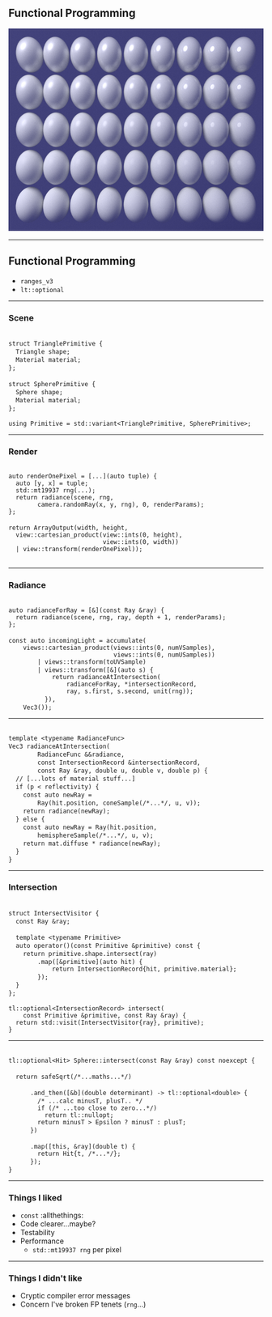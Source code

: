 <div class="white-bg">

## Functional Programming

<img src="images/image-multi-ball.png" height="400" alt="An array of spheres with subtly different appearances">

</div>

---

<div class="white-bg">

## Functional Programming

* `ranges_v3`
* `lt::optional`

</div>

---

### Scene <!-- .element: class="white-bg" -->

<pre><code class="cpp" data-trim data-noescape>
struct TrianglePrimitive {
  Triangle shape;
  Material material;
};

struct SpherePrimitive {
  Sphere shape;
  Material material;
};

<div class="fragment highlight-current-code" data-fragment-index="1">using Primitive = std::variant&lt;TrianglePrimitive, SpherePrimitive>;
</div></code></pre>

---

### Render <!-- .element: class="white-bg" -->

<pre><code class="cpp" data-trim data-noescape>
<div class="fragment highlight-current-code" data-fragment-index="3">auto renderOnePixel = [...](auto tuple) {
  auto [y, x] = tuple;
  std::mt19937 rng(...);
  return radiance(scene, rng, 
        camera.randomRay(x, y, rng), 0, renderParams);
};
</div>
return ArrayOutput(width, height, 
<div class="fragment highlight-current-code" data-fragment-index="1">  view::cartesian_product(view::ints(0, height),
                          view::ints(0, width))
</div><div class="fragment highlight-current-code" data-fragment-index="2">  | view::transform(renderOnePixel));
</div>
</code></pre>

---

### Radiance <!-- .element: class="white-bg" -->

<pre><code class="cpp" data-trim data-noescape>
<div class="fragment highlight-current-code" data-fragment-index="4">auto radianceForRay = [&](const Ray &ray) {
  return radiance(scene, rng, ray, depth + 1, renderParams);
};
</div>
const auto incomingLight = <span class="fragment highlight-current-code" data-fragment-index="5">accumulate(</span>
<div class="fragment highlight-current-code" data-fragment-index="1">    views::cartesian_product(views::ints(0, numVSamples),
                             views::ints(0, numUSamples))
</div><div class="fragment highlight-current-code" data-fragment-index="2">        | views::transform(toUVSample)
</div>        | views::transform([&](auto s) {
<div class="fragment highlight-current-code" data-fragment-index="3">            return radianceAtIntersection(
                <span class="fragment highlight-current-code" data-fragment-index="4">radianceForRay</span>, *intersectionRecord,
                ray, s.first, s.second, unit(rng));
</div>          }),
    <span class="fragment highlight-current-code" data-fragment-index="5">Vec3());</span>
</code></pre>

---

<pre><code class="cpp" data-trim data-noescape>
template &lt;typename RadianceFunc>
Vec3 radianceAtIntersection(
        <span class="fragment highlight-current-code" data-fragment-index="1">RadianceFunc &&radiance</span>,
        const IntersectionRecord &intersectionRecord,
        const Ray &ray, double u, double v, double p) {
  // [...lots of material stuff...]
  if (p < reflectivity) {
    const auto newRay =
        Ray(hit.position, coneSample(/*...*/, u, v));
    return <span class="fragment highlight-current-code" data-fragment-index="1">radiance(newRay)</span>;
  } else {
    const auto newRay = Ray(hit.position, 
        hemisphereSample(/*...*/, u, v);
    return mat.diffuse * <span class="fragment highlight-current-code" data-fragment-index="1">radiance(newRay)</span>;
  }
}
</code></pre>

---

### Intersection <!-- .element: class="white-bg" -->

<pre><code class="cpp" data-trim data-noescape>
struct IntersectVisitor {
  const Ray &amp;ray;

  template &lt;typename Primitive>
  auto operator()(const Primitive &primitive) const {
    return <span class="fragment highlight-current-code" data-fragment-index="1">primitive.shape.intersect(ray)</span>
        .<span class="fragment highlight-current-code" data-fragment-index="2">map([&primitive](auto hit) {</span>
<div class="fragment highlight-current-code" data-fragment-index="3">            return IntersectionRecord{hit, primitive.material};
</div>        });
  }
};

<div class="fragment highlight-current-code" data-fragment-index="4">tl::optional&lt;IntersectionRecord> intersect(
    const Primitive &primitive, const Ray &ray) {
  return std::visit(IntersectVisitor{ray}, primitive);
}
</div></code></pre>

---

<pre><code class="cpp" data-trim data-noescape>
tl::optional&lt;Hit> Sphere::intersect(const Ray &ray) const noexcept {

  return <span class="fragment highlight-current-code" data-fragment-index="1">safeSqrt(/*...maths...*/)</span>

      .<span class="fragment highlight-current-code" data-fragment-index="2">and_then</span>([&b](double determinant) -> tl::optional&lt;double> {
        /* ...calc minusT, plusT.. */
<div class="fragment highlight-current-code" data-fragment-index="3">        if (/* ...too close to zero...*/)
          return tl::nullopt;
</div><div class="fragment highlight-current-code" data-fragment-index="4">        return minusT > Epsilon ? minusT : plusT;
</div>      })

      .<span class="fragment highlight-current-code" data-fragment-index="5">map</span>([this, &ray](double t) {
<div class="fragment highlight-current-code" data-fragment-index="6">        return Hit{t, /*...*/};
</div>      });
}
</code></pre>

---

<div class="white-bg">

### Things I liked

* `const` :allthethings:
* Code clearer...maybe?
* Testability
* Performance
  - `std::mt19937 rng` per pixel

</div>

---

<div class="white-bg">

### Things I didn't like

* Cryptic compiler error messages
* Concern I've broken FP tenets (`rng`...)

</div>